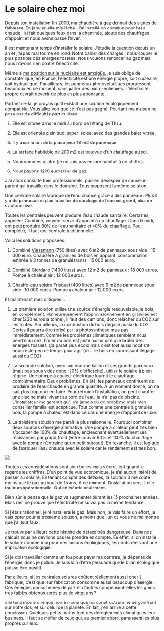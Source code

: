 # Le solaire chez moi

Depuis son installation fin 2000, ma chaudière à gaz donnait des signes de faiblesse. En janvier, elle m’a lâché. J’ai installé un cumulus pour l’eau chaude, j’ai fait quelques feux dans la cheminée, ajouté des chauffages d’appoint et nous avons passé l’hiver.

Il est maintenant temps d’installer le solaire. J’étudie la question depuis un an et j’ai pas mal tourné en rond. Notre cahier des charges : nous couper le plus possible des énergies fossiles. Nous voulons renoncer au gaz mais nous n’avons rien contre l’électricité.

Même si [ma position sur le nucléaire est ambigüe](/2007/05/16/le-nucleaire-me-turlupine//2007/05/16/le-nucleaire-me-turlupine/), je suis obligé de constater que, en France, l’électricité est une énergie propre, soit nucléaire, soit hydraulique. Par ailleurs, les panneaux photovoltaïques progressent beaucoup en ce moment, sans parler des micro-éoliennes. L’électricité propre devrait devenir de plus en plus abondante.

Partant de-là, je croyais qu’il existait une solution écologiquement compatible. Vous allez voir que ce n’est pas gagné. Pourtant ma maison ne pose pas de difficultés particulières :

1. Elle est située dans le midi au bord de l’étang de Thau.

2. Elle est orientée plein sud, super isolée, avec des grandes baies vitrée.

3. Il y a sur le toit de la place pour 16 m2 de panneaux.

4. La surface habitable de 200 m2 est pourvue d’un chauffage au sol.

5. Nous sommes quatre (je ne suis pas encore habitué à ce chiffre).

6. Nous payons 1200 euros/ans de gaz.

J’ai alors consulté trois professionnels, puis en désespoir de cause un parent qui travaille dans le domaine. Tous proposent la même solution.

Une centrale solaire fabrique de l’eau chaude grâce à des panneaux. Plus il y a de panneaux et plus le ballon de stockage de l’eau est grand, plus on s’autonomise.

Toutes les centrales peuvent produire l’eau chaude sanitaire. Certaines, appelées Combiné, peuvent servir d’appoint à un chauffage. Dans le midi, ont peut produire 80% de l’eau sanitaire et 40% du chauffage. Pour compléter, il faut une centrale traditionnelle.

Voici les solutions proposées.

1. Combiné [Viessmann](http://www.viessmann.com) (750 litres) avec 6 m2 de panneaux sous vide : 15 000 euro. Chaudière à granulés de bois en appoint (consommation estimée à 3 tonnes de granulés/ans) : 15 000 euro.

2. Combiné [Giordano](http://www.giordano.fr) (1400 litres) avec 12 m2 de panneaux : 18 000 euros. Pompe à chaleur air : 12 000 euros.

3. Chauffe-eau solaire [Frisquet](http://www.frisquet.fr/) (400 litres) avec 6 m2 de panneaux sous vide : 10 000 euros. Pompe à chaleur air : 12 000 euros

Et maintenant mes critiques…

1. La première solution utilise une source d’énergie renouvelable, le bois, en complément. Malheureusement l’approvisionnement en granulés est cher (230 euros la tonne), il faut des camions, donc relâcher du CO2 sur les routes. Par ailleurs, la combustion du bois dégage aussi du CO2. Certes il pourra être refixé par la photosynthèse mais pas immédiatement. Comme les problèmes climatiques semblent nous pendre au nez, brûler du bois est juste moins pire que brûler des énergies fossiles. Ça paraît plus écolo mais c’est tout aussi nocif s’il nous reste peu de temps pour agir (ok… le bois en pourrissant dégage aussi du CO2).

2. La seconde solution, avec son énorme ballon et ses grands panneaux (mais pas sous vides donc -20% d’efficacité), utilise le solaire à plein régime. Une pompe à chaleur électrique fournit le chauffage complémentaire. Deux problèmes. En été, les panneaux continuent de produire de l’eau chaude en grande quantité. À un moment donné, on ne sait plus trop quoi en faire. Pour refroidir l’installation, on peut chauffer une piscine mais, vivant au bord de l’eau, je n’ai pas de piscine. L’installateur me garantit qu’il n’a jamais eu de problème mais mon conseiller familial est sceptique. Tout comme une centrale à granulés bois, la pompe à chaleur est dans ce cas une énergie d’appoint de luxe.

3. La troisième solution me paraît la plus rationnelle. Pourquoi combiner deux sources d’énergie alternative. Une pompe à chaleur peut très bien s’occuper de 100% du chauffage, enclenchant éventuellement ses résistances par grand froid (entre couvrir 60% et 100% du chauffage avec la pompe n’entraîne qu’un petit surcout). En revanche, il est logique de fabriquer l’eau chaude avec le solaire car le rendement est très bon.

![](https://tcrouzet.com/images_tc/200706solaire.gif) 

Toutes ces considérations sont bien belles mais s’écroulent quand je regarde les chiffres. D’un point de vue économique, je n’ai aucun intérêt de passer au solaire. En tenant compte des détaxes, la solution 3 me coûte moins que le gaz au bout de 15 ans. À ce moment, l’installation sera-t-elle toujours opérationnelle. Oui en théorie seulement.

Bien sûr je pense que le gaz va augmenter durant les 15 prochaines années. Mais rien ne prouve que l’électricité ne suivra pas la même tendance.

Si j’étais rationnel, je réinstallerai le gaz. Mais non, je vais faire un effort, je vais opter pour la troisième solution, à moins que l’un de vous ne me montre que j’ai tout faux.

Je trouve par ailleurs cette histoire de détaxe très dangereuse. Dans nos calculs nous ne devrions pas les prendre en compte. En effet, si on installe le solaire comme moi pour des raisons écologiques, les coûts réels ont une implication écologique.

Si je dois travailler comme un fou pour payer ma centrale, je dépense de l’énergie, donc je pollue. Je suis loin d’être persuadé que le bilan écologique puisse être positif.

Par ailleurs, si les centrales solaires coûtent réellement aussi cher à fabriquer, c’est que leur fabrication consomme aussi beaucoup d’énergie. Ces énergies consommées de part et d’autres compensent-elles les gains très faibles obtenus après plus de vingt ans ?

J’ai tendance à dire que non à moins que les constructeurs ne se goinfrent sur notre dos, et sur celui de la planète. En fait, j’en arrive à cette conclusion. Quelques petits malins font des dérèglements climatiques leur business. Il faut se méfier de ceux qui, au premier abord, paraissent les plus propres sur eux.